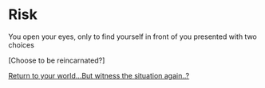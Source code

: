 # Risk

You open your eyes, only to find yourself in front of you presented with two choices

[Choose to be reincarnated?]

[Return to your world...But witness the situation again..?](choices/start.md)
